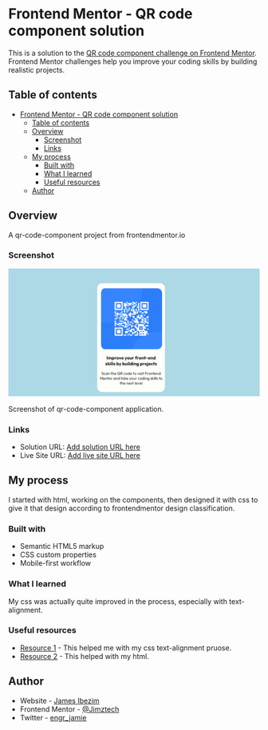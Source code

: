 # Frontend Mentor - QR code component solution

This is a solution to the [QR code component challenge on Frontend Mentor](https://www.frontendmentor.io/challenges/qr-code-component-iux_sIO_H). Frontend Mentor challenges help you improve your coding skills by building realistic projects. 

## Table of contents

- [Frontend Mentor - QR code component solution](#frontend-mentor---qr-code-component-solution)
  - [Table of contents](#table-of-contents)
  - [Overview](#overview)
    - [Screenshot](#screenshot)
    - [Links](#links)
  - [My process](#my-process)
    - [Built with](#built-with)
    - [What I learned](#what-i-learned)
    - [Useful resources](#useful-resources)
  - [Author](#author)


## Overview
A qr-code-component project from frontendmentor.io 
### Screenshot

![](./images/qr-code-component.png)

Screenshot of qr-code-component application.

### Links

- Solution URL: [Add solution URL here](https://your-solution-url.com)
- Live Site URL: [Add live site URL here](https://your-live-site-url.com)

## My process
I started with html, working on the components, then designed it with css to give it that design according
to frontendmentor design classification. 

### Built with
- Semantic HTML5 markup
- CSS custom properties
- Mobile-first workflow

### What I learned

My css was actually quite improved in the process, especially with text-alignment.

### Useful resources

- [Resource 1](https://www.w3schools.com/css/css_text_align.asp) - This helped me with my css text-alignment pruose.
- [Resource 2](https://www.w3schools.com/html/default.asp) - This helped with my html.

## Author

- Website - [James Ibezim](https://www.linkedin.com/in/james-chiagozie-ibezim/)
- Frontend Mentor - [@Jimztech](https://www.frontendmentor.io/profile/Jimztech)
- Twitter - [engr_jamie](https://www.x.com/engr_jamie)

